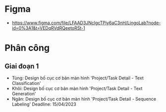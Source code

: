 # Figma
* https://www.figma.com/file/LFAAD3JNclgcTPiy6aC3nH/LingoLab?node-id=0%3A1&t=VEDqRVdRQeetoRSt-1
# Phân công
## Giai đoạn 1
* Tùng: Design bố cục cơ bản màn hình 'Project/Task Detail - Text Classification'
* Khôi: Design bố cục cơ bản màn hình 'Project/Task Detail - Text Generation'
* Ngân: Design bố cục cơ bản màn hình 'Project/Task Detail - Sequence Labeling'
Deadline: 15/04/2023
